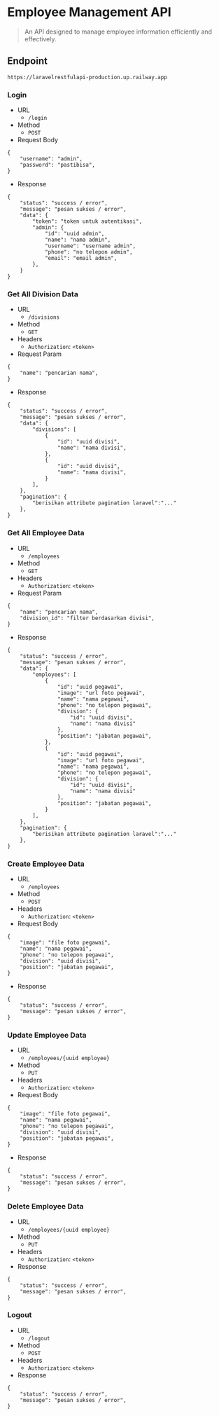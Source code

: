 # Employee Management API

> An API designed to manage employee information efficiently and effectively.

## Endpoint
`https://laravelrestfulapi-production.up.railway.app`
### Login
- URL
    - `/login`
- Method
    - `POST`
- Request Body
```
{
    "username": "admin",
    "password": "pastibisa",
}
```
- Response
```
{
    "status": "success / error",
    "message": "pesan sukses / error",
    "data": {
        "token": "token untuk autentikasi",
        "admin": {
            "id": "uuid admin",
            "name": "nama admin",
            "username": "username admin",
            "phone": "no telepon admin",
            "email": "email admin",
        },
    }
}

```

### Get All Division Data
- URL
    - `/divisions`
- Method
    - `GET`
- Headers
    - `Authorization`: `<token>`
- Request Param
```
{
    "name": "pencarian nama",
}
```
- Response
```
{
    "status": "success / error",
    "message": "pesan sukses / error",
    "data": {
        "divisions": [
            {
                "id": "uuid divisi",
                "name": "nama divisi",
            },
            {
                "id": "uuid divisi",
                "name": "nama divisi",
            }
        ],
    },
    "pagination": {
        "berisikan attribute pagination laravel":"..."
    },
}
```

### Get All Employee Data
- URL
    - `/employees`
- Method
    - `GET`
- Headers
    - `Authorization`: `<token>`
- Request Param
```
{
    "name": "pencarian nama",
    "division_id": "filter berdasarkan divisi",
}
```
- Response
```
{
    "status": "success / error",
    "message": "pesan sukses / error",
    "data": {
        "employees": [
            {
                "id": "uuid pegawai",
                "image": "url foto pegawai",
                "name": "nama pegawai",
                "phone": "no telepon pegawai",
                "division": {
                    "id": "uuid divisi",
                    "name": "nama divisi"
                },
                "position": "jabatan pegawai",
            },
            {
                "id": "uuid pegawai",
                "image": "url foto pegawai",
                "name": "nama pegawai",
                "phone": "no telepon pegawai",
                "division": {
                    "id": "uuid divisi",
                    "name": "nama divisi"
                },
                "position": "jabatan pegawai",
            }
        ],
    },
    "pagination": {
        "berisikan attribute pagination laravel":"..."
    },
}
```

### Create Employee Data
- URL
    - `/employees`
- Method
    - `POST`
- Headers
    - `Authorization`: `<token>`
- Request Body
```
{
    "image": "file foto pegawai",
    "name": "nama pegawai",
    "phone": "no telepon pegawai",
    "division": "uuid divisi",
    "position": "jabatan pegawai",
}
```
- Response
```
{
    "status": "success / error",
    "message": "pesan sukses / error",
}
```

### Update Employee Data
- URL
    - `/employees/{uuid employee}`
- Method
    - `PUT`
- Headers
    - `Authorization`: `<token>`
- Request Body
```
{
    "image": "file foto pegawai",
    "name": "nama pegawai",
    "phone": "no telepon pegawai",
    "division": "uuid divisi",
    "position": "jabatan pegawai",
}
```
- Response
```
{
    "status": "success / error",
    "message": "pesan sukses / error",
}
```

### Delete Employee Data
- URL
    - `/employees/{uuid employee}`
- Method
    - `PUT`
- Headers
    - `Authorization`: `<token>`
- Response
```
{
    "status": "success / error",
    "message": "pesan sukses / error",
}
```

### Logout
- URL
    - `/logout`
- Method
    - `POST`
- Headers
    - `Authorization`: `<token>`
- Response
```
{
    "status": "success / error",
    "message": "pesan sukses / error",
}
```
